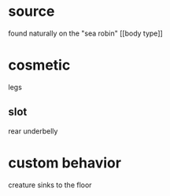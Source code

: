 # source
found naturally on the "sea robin" [[body type]]
# cosmetic
legs
## slot
rear underbelly
# custom behavior
creature sinks to the floor
